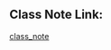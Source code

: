 








## Class Note Link: 

[class_note](https://drive.google.com/file/d/1wndG-FCdJbV49JyyL2kHJaM0EdR-VL17/view?usp=sharing)

<!-- ## Code Link: 

[code_link](https://github.com/yasin-arafat-05/machine_learning/blob/main/code/44_outlier_percentile_method.ipynb) -->




